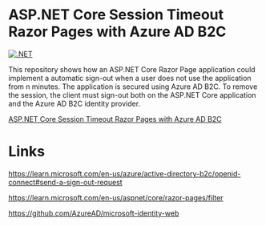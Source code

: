 # ASP.NET Core Session Timeout Razor Pages with Azure AD B2C

[![.NET](https://github.com/damienbod/AspNetCoreB2cLogout/actions/workflows/dotnet.yml/badge.svg)](https://github.com/damienbod/AspNetCoreB2cLogout/actions/workflows/dotnet.yml)

This repository shows how an ASP.NET Core Razor Page application could implement a automatic sign-out when a user does not use the application from n minutes. The application is secured using Azure AD B2C. To remove the session, the client must sign-out both on the ASP.NET Core application and the Azure AD B2C identity provider.

[ASP.NET Core Session Timeout Razor Pages with Azure AD B2C](https://damienbod.com)

# Links

https://learn.microsoft.com/en-us/azure/active-directory-b2c/openid-connect#send-a-sign-out-request

https://learn.microsoft.com/en-us/aspnet/core/razor-pages/filter

https://github.com/AzureAD/microsoft-identity-web
